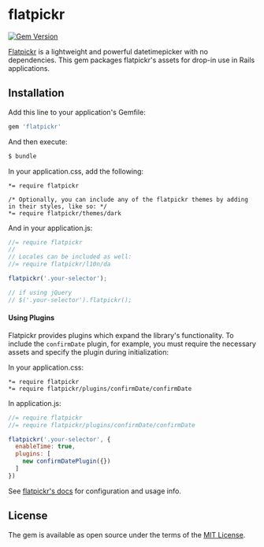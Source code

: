 # flatpickr

[![Gem Version](https://badge.fury.io/rb/flatpickr.svg)](https://badge.fury.io/rb/flatpickr)

[Flatpickr](https://github.com/chmln/flatpickr) is a lightweight and powerful datetimepicker with no dependencies. This gem packages flatpickr's assets for drop-in use in Rails applications.

## Installation

Add this line to your application's Gemfile:

```ruby
gem 'flatpickr'
```

And then execute:

```bash
$ bundle
```

In your application.css, add the following:

```
*= require flatpickr

/* Optionally, you can include any of the flatpickr themes by adding in their styles, like so: */
*= require flatpickr/themes/dark
```

And in your application.js:

```js
//= require flatpickr
//
// Locales can be included as well:
//= require flatpickr/l10n/da

flatpickr('.your-selector');

// if using jQuery
// $('.your-selector').flatpickr();
```

#### Using Plugins

Flatpickr provides plugins which expand the library's functionality. To include the `confirmDate` plugin, for example, you must require the necessary assets and specify the plugin during initialization:

In your application.css:
```
*= require flatpickr
*= require flatpickr/plugins/confirmDate/confirmDate
```

In application.js:
```js
//= require flatpickr
//= require flatpickr/plugins/confirmDate/confirmDate

flatpickr('.your-selector', {
  enableTime: true,
  plugins: [
    new confirmDatePlugin({})
  ]
})
```

See [flatpickr's docs](https://chmln.github.io/flatpickr/) for configuration and usage info.

## License

The gem is available as open source under the terms of the [MIT License](http://opensource.org/licenses/MIT).
